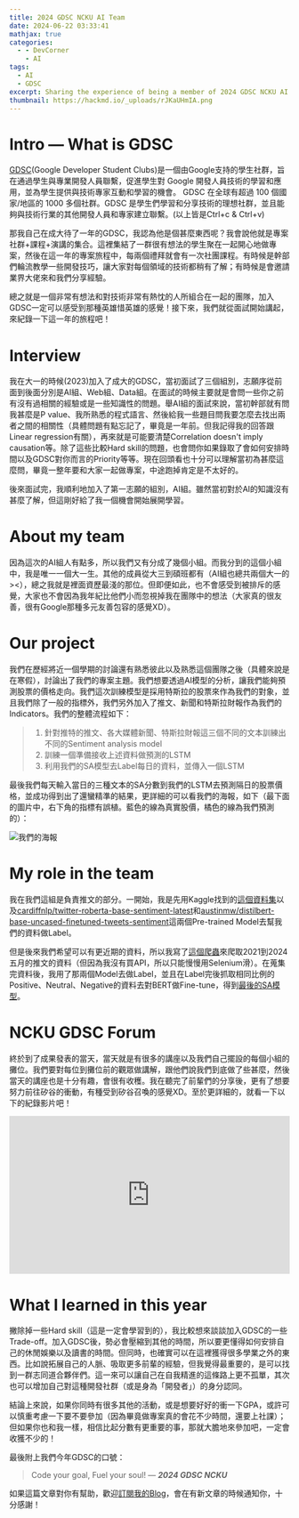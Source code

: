 ```yaml
---
title: 2024 GDSC NCKU AI Team
date: 2024-06-22 03:33:41
mathjax: true
categories:
  - - DevCorner
    - AI
tags:
  - AI
  - GDSC
excerpt: Sharing the experience of being a member of 2024 GDSC NCKU AI Team. 
thumbnail: https://hackmd.io/_uploads/rJKaUHmIA.png
---
```


# Intro — What is GDSC
[GDSC](https://gdg.tw/about/gdsc/)(Google Developer Student Clubs)是一個由Google支持的學生社群，旨在通過學生與專業開發人員聯繫，促進學生對 Google 開發人員技術的學習和應用，並為學生提供與技術專家互動和學習的機會。 GDSC 在全球有超過 100 個國家/地區的 1000 多個社群。GDSC 是學生們學習和分享技術的理想社群，並且能夠與技術行業的其他開發人員和專家建立聯繫。(以上皆是Ctrl+c & Ctrl+v)

那我自己在成大待了一年的GDSC，我認為他是個甚麼東西呢？我會說他就是專案社群+課程+演講的集合。這裡集結了一群很有想法的學生聚在一起開心地做專案，然後在這一年的專案旅程中，每兩個禮拜就會有一次社團課程。有時候是幹部們輪流教學一些開發技巧，讓大家對每個領域的技術都稍有了解；有時候是會邀請業界大佬來和我們分享經驗。

總之就是一個非常有想法和對技術非常有熱忱的人所組合在一起的團隊，加入GDSC一定可以感受到那種英雄惜英雄的感覺！接下來，我們就從面試開始講起，來紀錄一下這一年的旅程吧！

# Interview
我在大一的時候(2023)加入了成大的GDSC，當初面試了三個組別，志願序從前面到後面分別是AI組、Web組、Data組。在面試的時候主要就是會問一些你之前有沒有過相關的經驗或是一些知識性的問題。舉AI組的面試來說，當初幹部就有問我甚麼是P value、我所熟悉的程式語言、然後給我一些題目問我要怎麼去找出兩者之間的相關性（具體問題有點忘記了，畢竟是一年前。但我記得我的回答跟Linear regression有關），再來就是可能要清楚Correlation doesn't imply causation等。除了這些比較Hard skill的問題，也會問你如果錄取了會如何安排時間以及GDSC對你而言的Priority等等。現在回頭看也十分可以理解當初為甚麼這麼問，畢竟一整年要和大家一起做專案，中途跑掉肯定是不太好的。

後來面試完，我順利地加入了第一志願的組別，AI組。雖然當初對於AI的知識沒有甚麼了解，但這剛好給了我一個機會開始展開學習。

# About my team
因為這次的AI組人有點多，所以我們又有分成了幾個小組。而我分到的這個小組中，我是唯一一個大一生。其他的成員從大三到碩班都有（AI組也總共兩個大一的><），總之我就是裡面資歷最淺的那位。但即便如此，也不會感受到被排斥的感覺，大家也不會因為我年紀比他們小而忽視掉我在團隊中的想法（大家真的很友善，很有Google那種多元友善包容的感覺XD）。

# Our project
我們在歷經將近一個學期的討論還有熟悉彼此以及熟悉這個團隊之後（具體來說是在寒假），討論出了我們的專案主題。我們想要透過AI模型的分析，讓我們能夠預測股票的價格走向。我們這次訓練模型是採用特斯拉的股票來作為我們的對象，並且我們除了一般的指標外，我們另外加入了推文、新聞和特斯拉財報作為我們的Indicators。我們的整體流程如下：
> 1. 針對推特的推文、各大媒體新聞、特斯拉財報這三個不同的文本訓練出不同的Sentiment analysis model
> 2. 訓練一個準備接收上述資料做預測的LSTM
> 3. 利用我們的SA模型去Label每日的資料，並傳入一個LSTM 

最後我們每天輸入當日的三種文本的SA分數到我們的LSTM去預測隔日的股票價格，並成功得到出了還蠻精準的結果，更詳細的可以看我們的海報，如下（最下面的圖片中，右下角的指標有誤植。藍色的線為真實股價，橘色的線為我們預測的）：

![我們的海報](https://hackmd.io/_uploads/rJKaUHmIA.png)

# My role in the team
我在我們這組是負責推文的部分。一開始，我是先用Kaggle找到的[這個資料集](https://www.kaggle.com/datasets/omermetinn/tweets-about-the-top-companies-from-2015-to-2020/data?select=Company_Tweet.csv)以及[cardiffnlp/twitter-roberta-base-sentiment-latest](https://huggingface.co/cardiffnlp/twitter-roberta-base-sentiment-latest)和[austinmw/distilbert-base-uncased-finetuned-tweets-sentiment](https://huggingface.co/austinmw/distilbert-base-uncased-finetuned-tweets-sentiment)這兩個Pre-trained Model去幫我們的資料做Label。

但是後來我們希望可以有更近期的資料，所以我寫了[這個爬蟲](https://github.com/CX330Blake/X-crawler)來爬取2021到2024五月的推文的資料（但因為我沒有買API，所以只能慢慢用Selenium滑）。在蒐集完資料後，我用了那兩個Model去做Label，並且在Label完後抓取相同比例的Positive、Neutral、Negative的資料去對BERT做Fine-tune，得到[最後的SA模型](https://huggingface.co/CX330Blake/tweet-sentiment-analysis-for-tesla)。

# NCKU GDSC Forum
終於到了成果發表的當天，當天就是有很多的講座以及我們自己擺設的每個小組的攤位。我們要對每位到攤位前的觀眾做講解，跟他們說我們到底做了些甚麼，然後當天的講座也是十分有趣，會很有收穫。我在聽完了前輩們的分享後，更有了想要努力前往矽谷的衝動，有種受到矽谷召喚的感覺XD。至於更詳細的，就看一下以下的紀錄影片吧！
<div style="position: relative; width: 100%; height: 0; padding-bottom: 56.25%;">
    <iframe style="position: absolute; top: 0; left: 0; width: 100%; height: 100%;" src="https://www.youtube.com/embed/MWK4geiYARs" frameborder="0" allowfullscreen></iframe>
</div>

# What I learned in this year
撇除掉一些Hard skill（這是一定會學習到的），我比較想來談談加入GDSC的一些Trade-off。加入GDSC後，勢必會壓縮到其他的時間，所以要更懂得如何安排自己的休閒娛樂以及讀書的時間。但同時，也確實可以在這裡獲得很多學業之外的東西。比如說拓展自己的人脈、吸取更多前輩的經驗，但我覺得最重要的，是可以找到一群志同道合夥伴們。這一來可以讓自己在自我精進的這條路上更不孤單，其次也可以增加自己對這種開發社群（或是身為「開發者」）的身分認同。

結論上來說，如果你同時有很多其他的活動，或是想要好好的衝一下GPA，或許可以慎重考慮一下要不要參加（因為畢竟做專案真的會花不少時間，還要上社課）；但如果你也和我一樣，相信比起分數有更重要的事，那就大膽地來參加吧，一定會收獲不少的！

最後附上我們今年GDSC的口號：

> Code your goal, Fuel your soul! — ***2024 GDSC NCKU***

如果這篇文章對你有幫助，歡迎[訂閱我的Blog](https://cx330.tw/subscribe/)，會在有新文章的時候通知你，十分感謝！